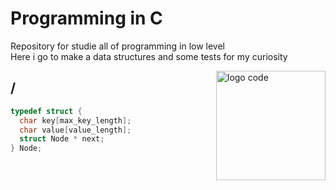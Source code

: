 # Programming in C

Repository for studie all of programming in low level\
Here i go to make a data structures and some tests for my curiosity

<img
src="https://cdn-icons-png.flaticon.com/512/868/868786.png" min-width="10px" max-width="200px" width="175" align="right" alt="logo code">

## /

```C
typedef struct {
  char key[max_key_length];
  char value[value_length];
  struct Node * next;
} Node;
```
